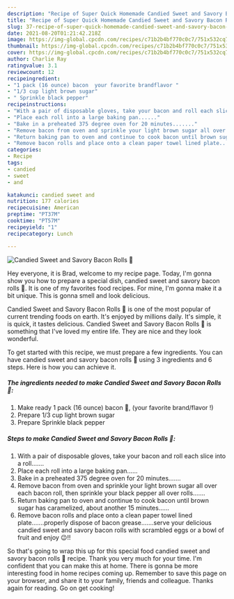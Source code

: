 ```yaml
---
description: "Recipe of Super Quick Homemade Candied Sweet and Savory Bacon Rolls 🥓"
title: "Recipe of Super Quick Homemade Candied Sweet and Savory Bacon Rolls 🥓"
slug: 37-recipe-of-super-quick-homemade-candied-sweet-and-savory-bacon-rolls
date: 2021-08-20T01:21:42.218Z
image: https://img-global.cpcdn.com/recipes/c71b2b4bf770c0c7/751x532cq70/candied-sweet-and-savory-bacon-rolls-🥓-recipe-main-photo.jpg
thumbnail: https://img-global.cpcdn.com/recipes/c71b2b4bf770c0c7/751x532cq70/candied-sweet-and-savory-bacon-rolls-🥓-recipe-main-photo.jpg
cover: https://img-global.cpcdn.com/recipes/c71b2b4bf770c0c7/751x532cq70/candied-sweet-and-savory-bacon-rolls-🥓-recipe-main-photo.jpg
author: Charlie Ray
ratingvalue: 3.1
reviewcount: 12
recipeingredient:
- "1 pack (16 ounce) bacon  your favorite brandflavor "
- "1/3 cup light brown sugar"
- " Sprinkle black pepper"
recipeinstructions:
- "With a pair of disposable gloves, take your bacon and roll each slice into a roll......."
- "Place each roll into a large baking pan......"
- "Bake in a preheated 375 degree oven for 20 minutes......."
- "Remove bacon from oven and sprinkle your light brown sugar all over each bacon roll, then sprinkle your black pepper all over rolls......."
- "Return baking pan to oven and continue to cook bacon until brown sugar has caramelized, about another 15 minutes......"
- "Remove bacon rolls and place onto a clean paper towel lined plate.......properly dispose of bacon grease.......serve your delicious candied sweet and savory bacon rolls with scrambled eggs or a bowl of fruit and enjoy 😉!!"
categories:
- Recipe
tags:
- candied
- sweet
- and

katakunci: candied sweet and 
nutrition: 177 calories
recipecuisine: American
preptime: "PT37M"
cooktime: "PT57M"
recipeyield: "1"
recipecategory: Lunch

---
```



![Candied Sweet and Savory Bacon Rolls 🥓](https://img-global.cpcdn.com/recipes/c71b2b4bf770c0c7/751x532cq70/candied-sweet-and-savory-bacon-rolls-🥓-recipe-main-photo.jpg)

Hey everyone, it is Brad, welcome to my recipe page. Today, I'm gonna show you how to prepare a special dish, candied sweet and savory bacon rolls 🥓. It is one of my favorites food recipes. For mine, I'm gonna make it a bit unique. This is gonna smell and look delicious.

Candied Sweet and Savory Bacon Rolls 🥓 is one of the most popular of current trending foods on earth. It's enjoyed by millions daily. It's simple, it is quick, it tastes delicious. Candied Sweet and Savory Bacon Rolls 🥓 is something that I've loved my entire life. They are nice and they look wonderful.




To get started with this recipe, we must prepare a few ingredients. You can have candied sweet and savory bacon rolls 🥓 using 3 ingredients and 6 steps. Here is how you can achieve it.

<!--inarticleads1-->

##### The ingredients needed to make Candied Sweet and Savory Bacon Rolls 🥓:

1. Make ready 1 pack (16 ounce) bacon 🥓, (your favorite brand/flavor !)
1. Prepare 1/3 cup light brown sugar
1. Prepare  Sprinkle black pepper




<!--inarticleads2-->

##### Steps to make Candied Sweet and Savory Bacon Rolls 🥓:

1. With a pair of disposable gloves, take your bacon and roll each slice into a roll.......
1. Place each roll into a large baking pan......
1. Bake in a preheated 375 degree oven for 20 minutes.......
1. Remove bacon from oven and sprinkle your light brown sugar all over each bacon roll, then sprinkle your black pepper all over rolls.......
1. Return baking pan to oven and continue to cook bacon until brown sugar has caramelized, about another 15 minutes......
1. Remove bacon rolls and place onto a clean paper towel lined plate.......properly dispose of bacon grease.......serve your delicious candied sweet and savory bacon rolls with scrambled eggs or a bowl of fruit and enjoy 😉!!




So that's going to wrap this up for this special food candied sweet and savory bacon rolls 🥓 recipe. Thank you very much for your time. I'm confident that you can make this at home. There is gonna be more interesting food in home recipes coming up. Remember to save this page on your browser, and share it to your family, friends and colleague. Thanks again for reading. Go on get cooking!
